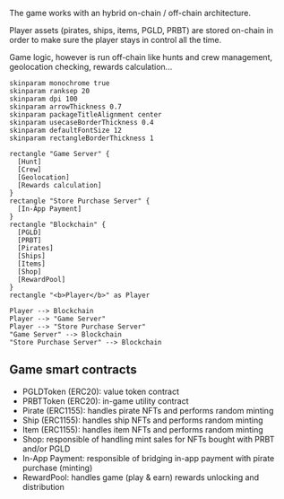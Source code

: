 The game works with an hybrid on-chain / off-chain architecture.

Player assets (pirates, ships, items, PGLD, PRBT) are stored on-chain in order to make sure the player stays in control all the time.

Game logic, however is run off-chain like hunts and crew management, geolocation checking, rewards calculation...

```plantuml
skinparam monochrome true
skinparam ranksep 20
skinparam dpi 100
skinparam arrowThickness 0.7
skinparam packageTitleAlignment center
skinparam usecaseBorderThickness 0.4
skinparam defaultFontSize 12
skinparam rectangleBorderThickness 1

rectangle "Game Server" {
  [Hunt]
  [Crew]
  [Geolocation]
  [Rewards calculation]
}
rectangle "Store Purchase Server" {
  [In-App Payment]
}
rectangle "Blockchain" {
  [PGLD]
  [PRBT]
  [Pirates]
  [Ships]
  [Items]
  [Shop]
  [RewardPool]
}
rectangle "<b>Player</b>" as Player

Player --> Blockchain
Player --> "Game Server"
Player --> "Store Purchase Server"
"Game Server" --> Blockchain
"Store Purchase Server" --> Blockchain

```

## Game smart contracts

- PGLDToken (ERC20): value token contract
- PRBTToken (ERC20): in-game utility contract
- Pirate (ERC1155): handles pirate NFTs and performs random minting
- Ship (ERC1155): handles ship NFTs and performs random minting
- Item (ERC1155): handles item NFTs and performs random minting
- Shop: responsible of handling mint sales for NFTs bought with PRBT and/or PGLD
- In-App Payment: responsible of bridging in-app payment with pirate purchase (minting)
- RewardPool: handles game (play & earn) rewards unlocking and distribution